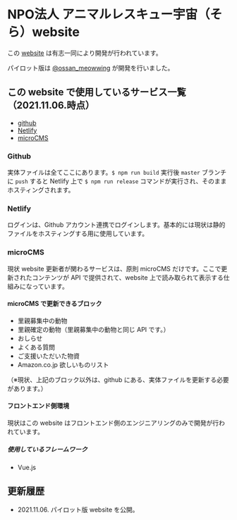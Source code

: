 # NPO法人 アニマルレスキュー宇宙（そら）website
この [website](https://animal-rescue-sora.netlify.app/) は有志一同により開発が行われています。

パイロット版は [@ossan_meowwing](https://twitter.com/ossan_meowwwing) が開発を行いました。

## この website で使用しているサービス一覧（2021.11.06.時点）
- [github](https://github.com/Animal-Rescue-Sora)
- [Netlify](https://app.netlify.com/)
- [microCMS](https://app.microcms.io/signin)

### Github
実体ファイルは全てここにあります。`$ npm run build` 実行後 `master` ブランチに `push` すると Netlify 上で `$ npm run release` コマンドが実行され、そのままホスティングされます。

### Netlify
ログインは、Github アカウント連携でログインします。基本的には現状は静的ファイルをホスティングする用に使用しています。

### microCMS
現状 website 更新者が関わるサービスは、原則 microCMS だけです。ここで更新されたコンテンツが API で提供されて、website 上で読み取られて表示する仕組みになっています。

#### microCMS で更新できるブロック
- 里親募集中の動物
- 里親確定の動物（里親募集中の動物と同じ API です。）
- おしらせ
- よくある質問
- ご支援いただいた物資
- Amazon.co.jp 欲しいものリスト

（※現状、上記のブロック以外は、github にある、実体ファイルを更新する必要があります。）

#### フロントエンド側環境
現状はこの website はフロントエンド側のエンジニアリングのみで開発が行われています。
##### 使用しているフレームワーク
- Vue.js

## 更新履歴
- 2021.11.06. パイロット版 website を公開。
